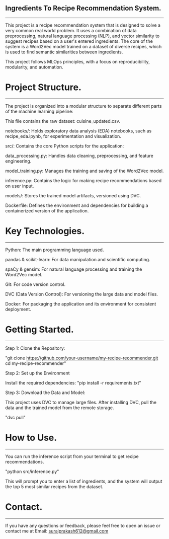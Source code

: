 ## Ingredients To Recipe Recommendation System.
********************************************
This project is a recipe recommendation system that is designed to solve a very common real world problem. It uses a combination of data preprocessing, natural language processing (NLP), and vector similarity to suggest recipes based on a user's entered ingredients. The core of the system is a Word2Vec model trained on a dataset of diverse recipes, which is used to find semantic similarities between ingredients.

This project follows MLOps principles, with a focus on reproducibility, modularity, and automation.

# Project Structure.
******************
The project is organized into a modular structure to separate different parts of the machine learning pipeline:

This file contains the raw dataset: cuisine_updated.csv.

notebooks/: Holds exploratory data analysis (EDA) notebooks, such as recipe_eda.ipynb, for experimentation and visualization.

src/: Contains the core Python scripts for the application:

data_processing.py: Handles data cleaning, preprocessing, and feature engineering.

model_training.py: Manages the training and saving of the Word2Vec model.

inference.py: Contains the logic for making recipe recommendations based on user input.

models/: Stores the trained model artifacts, versioned using DVC.

Dockerfile: Defines the environment and dependencies for building a containerized version of the application.

# Key Technologies.
*****************
Python: The main programming language used.

pandas & scikit-learn: For data manipulation and scientific computing.

spaCy & gensim: For natural language processing and training the Word2Vec model.

Git: For code version control.

DVC (Data Version Control): For versioning the large data and model files.

Docker: For packaging the application and its environment for consistent deployment.

# Getting Started.
****************
Step 1: Clone the Repository:

"git clone https://github.com/your-username/my-recipe-recommender.git
cd my-recipe-recommender"

Step 2: Set up the Environment

Install the required dependencies:
"pip install -r requirements.txt"

Step 3: Download the Data and Model:

This project uses DVC to manage large files. After installing DVC, pull the data and the trained model from the remote storage.

"dvc pull"

# How to Use.
***********
You can run the inference script from your terminal to get recipe recommendations.

"python src/inference.py"

This will prompt you to enter a list of ingredients, and the system will output the top 5 most similar recipes from the dataset.

# Contact.
********
If you have any questions or feedback, please feel free to open an issue or contact me at 
Email: surajprakash612@gmail.com
